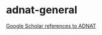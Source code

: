 # adnat-general


[Google Scholar references to ADNAT](https://scholar.google.com/scholar?as_q=adnat&as_epq=&as_oq=&as_eq=&as_occt=any&as_sauthors=cooper&as_publication=&as_ylo=&as_yhi=&hl=en&as_sdt=0%2C44)
